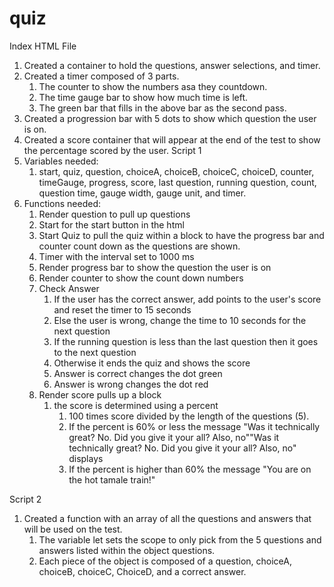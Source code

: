 # quiz
Index HTML File
1. Created a container to hold the questions, answer selections, and timer. 
2. Created a timer composed of 3 parts. 
    1. The counter to show the numbers asa they countdown. 
    2. The time gauge bar to show how much time is left. 
    3. The green bar that fills in the above bar as the second pass. 
3. Created a progression bar with 5 dots to show which question the user is on. 
4. Created a score container that will appear at the end of the test to show the percentage scored by the user. 
Script 1
1. Variables needed:
    1. start, quiz, question, choiceA, choiceB, choiceC, choiceD, counter, timeGauge, progress, score, last question, running question, count, question time, gauge width, gauge unit, and timer.  
2. Functions needed: 
    1. Render question to pull up questions
    2. Start for the start button in the html 
    3. Start Quiz to pull the quiz within a block to have the progress bar and counter count down as the questions are shown.
    4. Timer with the interval set to 1000 ms 
    5. Render progress bar to show the question the user is on
    6. Render counter to show the count down numbers 
    7. Check Answer 
        1. If the user has the correct answer, add points to the user's score and reset the timer to 15 seconds 
        2. Else the user is wrong, change the time to 10 seconds for the next question
        3. If the running question is less than the last question then it goes to the next question
        4. Otherwise it ends the quiz and shows the score 
        5. Answer is correct changes the dot green
        6. Answer is wrong changes the dot red 
    8. Render score pulls up a block 
        1. the score is determined using a percent
            1. 100 times score divided by the length of the questions (5). 
            2. If the percent is 60% or less the message "Was it technically great? No. Did you give it your all? Also, no""Was it technically great? No. Did you give it your all? Also, no" displays 
            3. If the percent is higher than 60% the message "You are on the hot tamale train!" 

Script 2
1. Created a function with an array of all the questions and answers that will be used on the test. 
    1. The variable let sets the scope to only pick from the 5 questions and answers listed within the object questions. 
    2. Each piece of the object is composed of a question, choiceA, choiceB, choiceC, ChoiceD, and a correct answer. 

